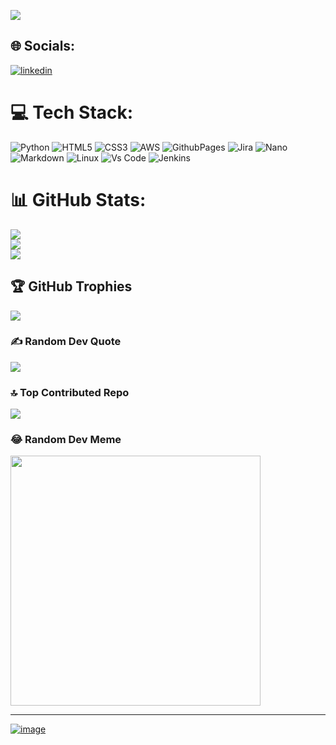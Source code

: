 
[![](https://visitcount.itsvg.in/api?id=engin-nvr&icon=1&color=2)](https://visitcount.itsvg.in)

## 🌐 Socials:
[![linkedin](https://img.shields.io/badge/Linkedin%20pages-121013?style=plastic&logo=Linkedin&logoColor=white)](https://www.linkedin.com/in/engin-unver-41131a2aa/)


# 💻 Tech Stack:
![Python](https://img.shields.io/badge/python-3670A0?style=plastic&logo=python&logoColor=ffdd54) ![HTML5](https://img.shields.io/badge/html5-%23E34F26.svg?style=plastic&logo=html5&logoColor=white) ![CSS3](https://img.shields.io/badge/css3-%231572B6.svg?style=plastic&logo=css3&logoColor=white) ![AWS](https://img.shields.io/badge/AWS-%23FF9900.svg?style=plastic&logo=amazon-aws&logoColor=white) ![GithubPages](https://img.shields.io/badge/github%20pages-121013?style=plastic&logo=github&logoColor=white) ![Jira](https://img.shields.io/badge/jira-%230A0FFF.svg?style=plastic&logo=jira&logoColor=white) ![Nano](https://img.shields.io/badge/nano-4A90E2?style=for-the-badge&logo=nano&logoColor=white) ![Markdown](https://img.shields.io/badge/Markdown-000000?style=for-the-badge&logo=markdown&logoColor=white) ![Linux](https://img.shields.io/badge/Linux-FCC624?style=for-the-badge&logo=linux&logoColor=black) ![Vs Code](https://img.shields.io/badge/VSCode-0078D4?style=for-the-badge&logo=visual%20studio%20code&logoColor=white) ![Jenkins](	https://img.shields.io/badge/Jenkins-D24939?style=for-the-badge&logo=Jenkins&logoColor=white)


# 📊 GitHub Stats:
![](https://github-readme-stats.vercel.app/api?username=engin-nvr&theme=darcula&hide_border=false&include_all_commits=true&count_private=true)<br/>
![](https://github-readme-streak-stats.herokuapp.com/?user=engin-nvr&theme=darcula&hide_border=false)<br/>
![](https://github-readme-stats.vercel.app/api/top-langs/?username=engin-nvr&theme=darcula&hide_border=false&include_all_commits=true&count_private=true&layout=compact)

## 🏆 GitHub Trophies 
![](https://github-profile-trophy.vercel.app/?username=engin-nvr&theme=juicyfresh&no-frame=false&no-bg=false&margin-w=4)

### ✍️ Random Dev Quote
![](https://quotes-github-readme.vercel.app/api?type=horizontal&theme=gruvbox)

### 🔝 Top Contributed Repo
![](https://github-contributor-stats.vercel.app/api?username=engin-nvr&limit=5&theme=alduin&combine_all_yearly_contributions=true)

### 😂 Random Dev Meme
<img src='https://randommeme-five.vercel.app/' style="height: 400px;"/>

---

[![image](https://github.com/engin-nvr/engin-nvr/assets/124398436/751a832b-4a9c-474d-80fa-c18859698cbf)](unverengin17@gmail.com)

<!-- Proudly created with GPRM ( https://gprm.itsvg.in ) -->

